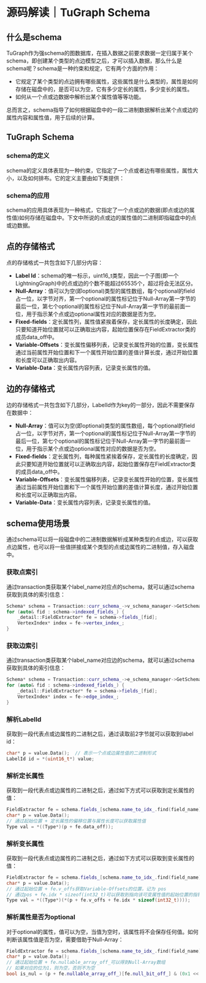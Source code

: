# 源码解读｜TuGraph Schema

## 什么是schema

TuGraph作为强schema的图数据库，在插入数据之前要求数据一定归属于某个schema，即创建某个类型的点边模型之后，才可以插入数据，那么什么是schema呢？schema是一种约束和规定，它有两个方面的作用：

- 它规定了某个类型的点边拥有哪些属性，这些属性是什么类型的，属性是如何存储在磁盘中的，是否可以为空，它有多少定长的属性，多少变长的属性。
- 如何从一个点或边数据中解析出某个属性值等等功能。

总而言之，schema指导了如何根据磁盘中的一段二进制数据解析出某个点或边的属性内容和属性值，用于后续的计算。

## TuGraph Schema

### schema的定义

schema的定义具体表现为一种约束，它指定了一个点或者边有哪些属性，属性大小，以及如何排布。它的定义主要由如下类提供：

### schema的应用

schema的应用具体表现为一种格式，它指定了一个点或边的数据(即点或边的属性值)如何存储在磁盘中。下文中所说的点或边的属性值的二进制即指磁盘中的点或边数据。

## 点的存储格式

点的存储格式一共包含如下几部分内容：

- **Label Id**：schema的唯一标示，uint16_t类型，因此一个子图(即一个LightningGraph)中的点或边的个数不能超过65535个，超过将会无法区分。
- **Null-Array**：值可以为空(即optional)类型的属性数组，每个optional的field占一位，以字节对齐，第一个optional的属性标记位于Null-Array第一字节的最后一位，第七个optional的属性标记位于Null-Array第一字节的最前面一位，用于指示某个点或边optional属性对应的数据是否为空。
- **Fixed-fields**：定长属性列，属性值紧挨着保存，定长属性的长度确定，因此只要知道开始位置就可以正确取出内容，起始位置保存在FieldExtractor类的成员data_off中。
- **Variable-Offsets**：变长属性偏移列表，记录变长属性开始的位置，变长属性通过当前属性开始位置和下一个属性开始位置的差值计算长度，通过开始位置和长度可以正确取出内容。
- **Variable-Data**：变长属性内容列表，记录变长属性的值。

## 边的存储格式

边的存储格式一共包含如下几部分，LabelId作为key的一部分，因此不需要保存在数据中：

- **Null-Array**：值可以为空(即optional)类型的属性数组，每个optional的field占一位，以字节对齐，第一个optional的属性标记位于Null-Array第一字节的最后一位，第七个optional的属性标记位于Null-Array第一字节的最前面一位，用于指示某个点或边optional属性对应的数据是否为空。
- **Fixed-fields**：定长属性列，每种属性紧挨着保存，定长属性的长度确定，因此只要知道开始位置就可以正确取出内容，起始位置保存在FieldExtractor类的成员data_off中。
- **Variable-Offsets**：变长属性偏移列表，记录变长属性开始的位置，变长属性通过当前属性开始位置和下一个属性开始位置的差值计算长度，通过开始位置和长度可以正确取出内容。
- **Variable-Data**：变长属性内容列表，记录变长属性的值。

## schema使用场景

通过schema可以将一段磁盘中的二进制数据解析成某种类型的点或边，可以获取点边属性，也可以将一些值拼接成某个类型的点或边属性的二进制值，存入磁盘中。

### 获取点索引

通过transaction类获取某个label_name对应点的schema，就可以通过schema获取到具体的索引信息：

```cpp
Schema* schema = Transaction::curr_schema_->v_schema_manager->GetSchema(label_name);
for (auto& fid : schema->indexed_fields_) {
    _detail::FieldExtractor* fe = schema->fields_[fid];
    VertexIndex* index = fe->vertex_index_;
}
```

### 获取边索引

通过transaction类获取某个label_name对应边的schema，就可以通过schema获取到具体的索引信息：

```cpp
Schema* schema = Transaction::curr_schema_->e_schema_manager->GetSchema(label_name);
for (auto& fid : schema->indexed_fields_) {
    _detail::FieldExtractor* fe = schema->fields_[fid];
    VertexIndex* index = fe->edge_index_;
}
```

### 解析LabelId

获取到一段代表点或边属性的二进制之后，通过读取前2字节就可以获取到label id：

```cpp
char* p = value.Data();  // 表示一个点或边属性值的二进制形式
LabelId id = *(uint16_t*) value;
```

### 解析定长属性

获取到一段代表点或边属性的二进制之后，通过如下方式可以获取到定长属性的值：

```cpp
FieldExtractor fe = schema.fields_[schema.name_to_idx_.find(field_name).second];
char* p = value.Data(); 
// 通过起始位置 + 定长属性的偏移位置与属性长度可以获取属性值
Type val = *((Type*)(p + fe.data_off));
```

### 解析变长属性

获取到一段代表点或边属性的二进制之后，通过如下方式可以获取到变长属性的值：

```cpp
FieldExtractor fe = schema.fields_[schema.name_to_idx_.find(field_name).second];
char* p = value.Data(); 
// 通过起始位置 + fe.v_offs获取Variable-Offsets的位置，记为 pos
// 通过pos + fe.idx * sizeof(int32_t)可以获取到指向该可变属性值的起始位置的指针
Type val = *((Type*)(*(p + fe.v_offs + fe.idx * sizeof(int32_t))));
```

### 解析属性是否为optional

对于optional的属性，值可以为空，当值为空时，该属性将不会保存任何值。如何判断该属性值是否为空，需要借助于Null-Array：

```cpp
FieldExtractor fe = schema.fields_[schema.name_to_idx_.find(field_name).second];
char* p = value.Data(); 
// 通过起始位置 + fe.nullable_array_off_可以得到Null-Array数组
// 如果对应的位为1，则为空，否则不为空
bool is_nul = (p + fe.nullable_array_off_)[fe.null_bit_off_] & (0x1 << (fe.null_bit_off_% 8));
```



